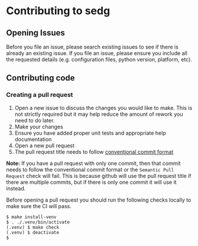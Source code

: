 # Contributing to sedg

## Opening Issues

Before you file an issue, please search existing issues to see if there is
already an existing issue. If you file an issue, please ensure you include all
the requested details (e.g. configuration files, python version, platform,
etc).

## Contributing code

### Creating a pull request

1. Open a new issue to discuss the changes you would like to make. This is not
   strictly required but it may help reduce the amount of rework you need to do
   later.
2. Make your changes
3. Ensure you have added proper unit tests and appropriate help documentation
4. Open a new pull request
6. The pull request title needs to follow [conventional commit format](https://www.conventionalcommits.org/en/v1.0.0/#summary)

**Note:** If you have a pull request with only one commit, then that commit
needs to follow the conventional commit format or the `Semantic Pull Request`
check will fail. This is because github will use the pull request title if
there are multiple commits, but if there is only one commit it will use it
instead.

Before opening a pull request you should run the following checks locally to
make sure the CI will pass.

```shell
$ make install-venv
$ . ./.venv/bin/activate
(.venv) $ make check
(.venv) $ deactivate
$
```
